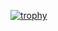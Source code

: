 [![trophy](https://github-profile-trophy.vercel.app/?username=ryo-ma&theme=onedark)](https://github.com/ryo-ma/github-profile-trophy)
